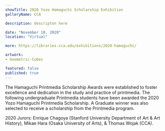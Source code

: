 ```yaml
---
showTitle: 2020 Yozo Hamaguchi Scholarship Exhibition
galleryName: CCA

description: descripton here

date: "November 10, 2020"
location: "Virtual"

more: https://libraries.cca.edu/exhibitions/2020-hamaguchi/

artwork:
- Geometric-Cubes

featured: false
published: true
---
```


The Hamaguchi Printmedia Scholarship Awards were established to foster excellence and dedication in the study and practice of printmedia. The following undergraduate Printmedia students have been awarded the 2020 Yozo Hamaguchi Printmedia Scholarship. A Graduate winner was also selected to receive a scholarship from the Printmedia program.

2020 Jurors: Enrique Chagoya (Stanford University Department of Art & Art History), Mikae Hara (Osaka University of Arts), & Thomas Wojak (CCA).
